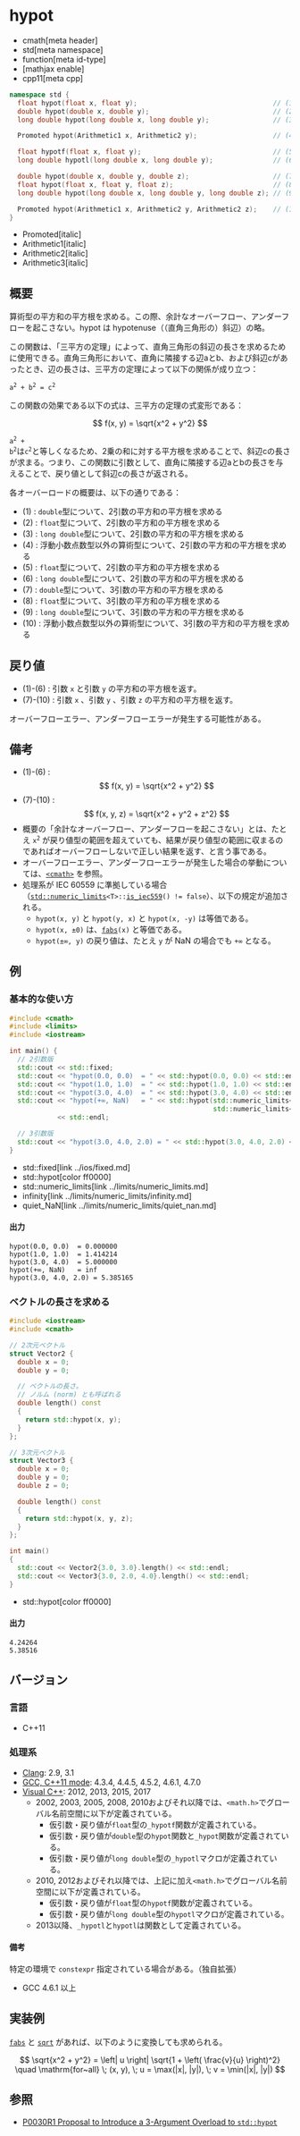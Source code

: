 # hypot
* cmath[meta header]
* std[meta namespace]
* function[meta id-type]
* [mathjax enable]
* cpp11[meta cpp]

```cpp
namespace std {
  float hypot(float x, float y);                                  // (1)
  double hypot(double x, double y);                               // (2)
  long double hypot(long double x, long double y);                // (3)

  Promoted hypot(Arithmetic1 x, Arithmetic2 y);                   // (4)

  float hypotf(float x, float y);                                 // (5) C++17 から
  long double hypotl(long double x, long double y);               // (6) C++17 から

  double hypot(double x, double y, double z);                     // (7) C++17 から
  float hypot(float x, float y, float z);                         // (8) C++17 から
  long double hypot(long double x, long double y, long double z); // (9) C++17 から

  Promoted hypot(Arithmetic1 x, Arithmetic2 y, Arithmetic2 z);    // (10) C++17 から
}
```
* Promoted[italic]
* Arithmetic1[italic]
* Arithmetic2[italic]
* Arithmetic3[italic]

## 概要
算術型の平方和の平方根を求める。この際、余計なオーバーフロー、アンダーフローを起こさない。hypot は hypotenuse（（直角三角形の）斜辺）の略。

この関数は、「三平方の定理」によって、直角三角形の斜辺の長さを求めるために使用できる。直角三角形において、直角に隣接する辺aとb、および斜辺cがあったとき、辺の長さは、三平方の定理によって以下の関係が成り立つ：

<code>a<sup>2</sup> + b<sup>2</sup> = c<sup>2</sup></code>

この関数の効果である以下の式は、三平方の定理の式変形である：

$$ f(x, y) = \sqrt{x^2 + y^2} $$

<code>a<sup>2</sup> + b<sup>2</sup></code>は<code>c<sup>2</sup></code>と等しくなるため、2乗の和に対する平方根を求めることで、斜辺cの長さが求まる。つまり、この関数に引数として、直角に隣接する辺aとbの長さを与えることで、戻り値として斜辺cの長さが返される。

各オーバーロードの概要は、以下の通りである：

- (1) : `double`型について、2引数の平方和の平方根を求める
- (2) : `float`型について、2引数の平方和の平方根を求める
- (3) : `long double`型について、2引数の平方和の平方根を求める
- (4) : 浮動小数点数型以外の算術型について、2引数の平方和の平方根を求める
- (5) : `float`型について、2引数の平方和の平方根を求める
- (6) : `long double`型について、2引数の平方和の平方根を求める
- (7) : `double`型について、3引数の平方和の平方根を求める
- (8) : `float`型について、3引数の平方和の平方根を求める
- (9) : `long double`型について、3引数の平方和の平方根を求める
- (10) : 浮動小数点数型以外の算術型について、3引数の平方和の平方根を求める


## 戻り値
- (1)-(6) : 引数 `x` と引数 `y` の平方和の平方根を返す。
- (7)-(10) : 引数 `x` 、引数 `y` 、引数 `z` の平方和の平方根を返す。

オーバーフローエラー、アンダーフローエラーが発生する可能性がある。


## 備考
- (1)-(6) : $$ f(x, y) = \sqrt{x^2 + y^2} $$
- (7)-(10) : $$ f(x, y, z) = \sqrt{x^2 + y^2 + z^2} $$
- 概要の「余計なオーバーフロー、アンダーフローを起こさない」とは、たとえ <code>x<sup>2</sup></code> が戻り値型の範囲を超えていても、結果が戻り値型の範囲に収まるのであればオーバーフローしないで正しい結果を返す、と言う事である。
- オーバーフローエラー、アンダーフローエラーが発生した場合の挙動については、[`<cmath>`](../cmath.md) を参照。
- 処理系が IEC 60559 に準拠している場合（[`std::numeric_limits`](../limits/numeric_limits.md)`<T>::`[`is_iec559`](../limits/numeric_limits/is_iec559.md)`() != false`）、以下の規定が追加される。
	- `hypot(x, y)` と `hypot(y, x)` と `hypot(x, -y)` は等価である。
	- `hypot(x, ±0)` は、[`fabs`](fabs.md)`(x)` と等価である。
	- `hypot(±∞, y)` の戻り値は、たとえ `y` が NaN の場合でも `+∞` となる。


## 例
### 基本的な使い方
```cpp example
#include <cmath>
#include <limits>
#include <iostream>

int main() {
  // 2引数版
  std::cout << std::fixed;
  std::cout << "hypot(0.0, 0.0)  = " << std::hypot(0.0, 0.0) << std::endl;
  std::cout << "hypot(1.0, 1.0)  = " << std::hypot(1.0, 1.0) << std::endl;
  std::cout << "hypot(3.0, 4.0)  = " << std::hypot(3.0, 4.0) << std::endl;
  std::cout << "hypot(+∞, NaN)   = " << std::hypot(std::numeric_limits<double>::infinity(),
                                                   std::numeric_limits<double>::quiet_NaN())
            << std::endl;

  // 3引数版
  std::cout << "hypot(3.0, 4.0, 2.0) = " << std::hypot(3.0, 4.0, 2.0) << std::endl;
}
```
* std::fixed[link ../ios/fixed.md]
* std::hypot[color ff0000]
* std::numeric_limits[link ../limits/numeric_limits.md]
* infinity[link ../limits/numeric_limits/infinity.md]
* quiet_NaN[link ../limits/numeric_limits/quiet_nan.md]

#### 出力
```
hypot(0.0, 0.0)  = 0.000000
hypot(1.0, 1.0)  = 1.414214
hypot(3.0, 4.0)  = 5.000000
hypot(+∞, NaN)   = inf
hypot(3.0, 4.0, 2.0) = 5.385165
```

### ベクトルの長さを求める
```cpp example
#include <iostream>
#include <cmath>

// 2次元ベクトル
struct Vector2 {
  double x = 0;
  double y = 0;

  // ベクトルの長さ。
  // ノルム (norm) とも呼ばれる
  double length() const
  {
    return std::hypot(x, y);
  }
};

// 3次元ベクトル
struct Vector3 {
  double x = 0;
  double y = 0;
  double z = 0;

  double length() const
  {
    return std::hypot(x, y, z);
  }
};

int main()
{
  std::cout << Vector2{3.0, 3.0}.length() << std::endl;
  std::cout << Vector3{3.0, 2.0, 4.0}.length() << std::endl;
}
```
* std::hypot[color ff0000]

#### 出力
```
4.24264
5.38516
```

## バージョン
### 言語
- C++11

### 処理系
- [Clang](/implementation.md#clang): 2.9, 3.1
- [GCC, C++11 mode](/implementation.md#gcc): 4.3.4, 4.4.5, 4.5.2, 4.6.1, 4.7.0
- [Visual C++](/implementation.md#visual_cpp): 2012, 2013, 2015, 2017
	- 2002, 2003, 2005, 2008, 2010およびそれ以降では、`<math.h>`でグローバル名前空間に以下が定義されている。
		- 仮引数・戻り値が`float`型の`_hypotf`関数が定義されている。
		- 仮引数・戻り値が`double`型の`hypot`関数と`_hypot`関数が定義されている。
		- 仮引数・戻り値が`long double`型の`_hypotl`マクロが定義されている。
	- 2010, 2012およびそれ以降では、上記に加え`<math.h>`でグローバル名前空間に以下が定義されている。
		- 仮引数・戻り値が`float`型の`hypotf`関数が定義されている。
		- 仮引数・戻り値が`long double`型の`hypotl`マクロが定義されている。
	- 2013以降、`_hypotl`と`hypotl`は関数として定義されている。

#### 備考
特定の環境で `constexpr` 指定されている場合がある。（独自拡張）

- GCC 4.6.1 以上


## 実装例
[`fabs`](fabs.md) と [`sqrt`](sqrt.md) があれば、以下のように変換しても求められる。

$$ \sqrt{x^2 + y^2} = \left| u \right| \sqrt{1 + \left( \frac{v}{u} \right)^2} \quad \mathrm{for~all} \; (x, y), \; u = \max(|x|, |y|), \; v = \min(|x|, |y|) $$


## 参照
- [P0030R1 Proposal to Introduce a 3-Argument Overload to `std::hypot`](http://www.open-std.org/jtc1/sc22/wg21/docs/papers/2015/p0030r1.pdf)
